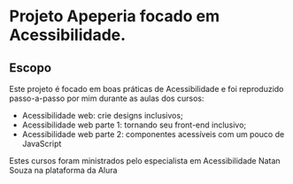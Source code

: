 # Projeto Apeperia focado em Acessibilidade.

## Escopo

Este projeto é focado em boas práticas de Acessibilidade e foi reproduzido passo-a-passo por mim durante as aulas dos cursos:

- Acessibilidade web: crie designs inclusivos;
- Acessibilidade web parte 1: tornando seu front-end inclusivo;
- Acessibilidade web parte 2: componentes acessíveis com um pouco de JavaScript

Estes cursos foram ministrados pelo especialista em Acessibilidade Natan Souza na plataforma da Alura

